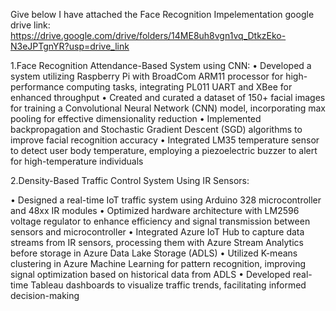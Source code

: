 Give below I have attached the Face Recognition Impelementation google drive link:
https://drive.google.com/drive/folders/14ME8uh8vgn1vq_DtkzEko-N3eJPTgnYR?usp=drive_link

1.Face Recognition Attendance-Based System using CNN:
• Developed a system utilizing Raspberry Pi with BroadCom ARM11 processor for high-performance computing tasks, integrating PL011 UART and XBee for enhanced throughput
• Created and curated a dataset of 150+ facial images for training a Convolutional Neural Network (CNN) model, incorporating max pooling for effective dimensionality reduction
• Implemented backpropagation and Stochastic Gradient Descent (SGD) algorithms to improve facial recognition accuracy
• Integrated LM35 temperature sensor to detect user body temperature, employing a piezoelectric buzzer to alert for high-temperature individuals


2.Density-Based Traffic Control System Using IR Sensors:

• Designed a real-time IoT traffic system using Arduino 328 microcontroller and 48xx IR modules
• Optimized hardware architecture with LM2596 voltage regulator to enhance efficiency and signal transmission between sensors and microcontroller
• Integrated Azure IoT Hub to capture data streams from IR sensors, processing them with Azure Stream Analytics before storage in Azure Data Lake Storage (ADLS)
• Utilized K-means clustering in Azure Machine Learning for pattern recognition, improving signal optimization based on historical data from ADLS
• Developed real-time Tableau dashboards to visualize traffic trends, facilitating informed decision-making
